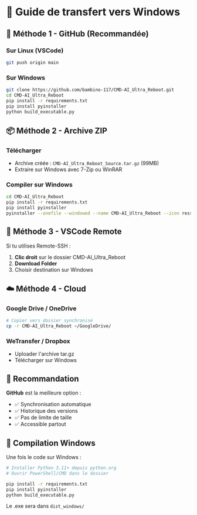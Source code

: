 # 📁 Guide de transfert vers Windows

## 🚀 Méthode 1 - GitHub (Recommandée)

### Sur Linux (VSCode)
```bash
git push origin main
```

### Sur Windows
```bash
git clone https://github.com/bambino-117/CMD-AI_Ultra_Reboot.git
cd CMD-AI_Ultra_Reboot
pip install -r requirements.txt
pip install pyinstaller
python build_executable.py
```

## 📦 Méthode 2 - Archive ZIP

### Télécharger
- Archive créée : `CMD-AI_Ultra_Reboot_Source.tar.gz` (99MB)
- Extraire sur Windows avec 7-Zip ou WinRAR

### Compiler sur Windows
```bash
cd CMD-AI_Ultra_Reboot
pip install -r requirements.txt
pip install pyinstaller
pyinstaller --onefile --windowed --name CMD-AI_Ultra_Reboot --icon ressources/icons/CMD-AI_Ultra_main.ico --add-data "ressources;ressources" --add-data "extensions;extensions" main.py
```

## 🔗 Méthode 3 - VSCode Remote

Si tu utilises Remote-SSH :
1. **Clic droit** sur le dossier CMD-AI_Ultra_Reboot
2. **Download Folder**
3. Choisir destination sur Windows

## ☁️ Méthode 4 - Cloud

### Google Drive / OneDrive
```bash
# Copier vers dossier synchronisé
cp -r CMD-AI_Ultra_Reboot ~/GoogleDrive/
```

### WeTransfer / Dropbox
- Uploader l'archive tar.gz
- Télécharger sur Windows

## 🎯 Recommandation

**GitHub** est la meilleure option :
- ✅ Synchronisation automatique
- ✅ Historique des versions
- ✅ Pas de limite de taille
- ✅ Accessible partout

## 🔧 Compilation Windows

Une fois le code sur Windows :

```bash
# Installer Python 3.11+ depuis python.org
# Ouvrir PowerShell/CMD dans le dossier

pip install -r requirements.txt
pip install pyinstaller
python build_executable.py
```

Le .exe sera dans `dist_windows/`